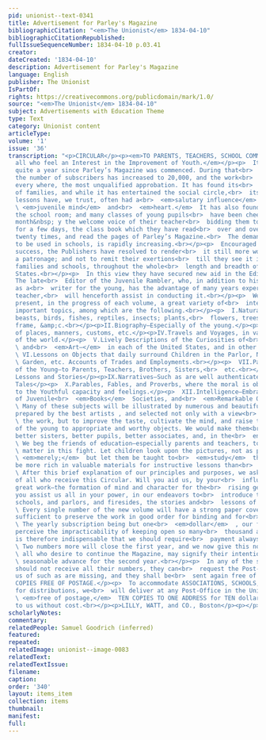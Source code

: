 ```yaml
---
pid: unionist--text-0341
title: Advertisement for Parley's Magazine
bibliographicCitation: "<em>The Unionist</em> 1834-04-10"
bibliographicCitationRepublished: 
fullIssueSequenceNumber: 1834-04-10 p.03.41
creator: 
dateCreated: '1834-04-10'
description: Advertisement for Parley's Magazine
language: English
publisher: The Unionist
IsPartOf: 
rights: https://creativecommons.org/publicdomain/mark/1.0/
source: "<em>The Unionist</em> 1834-04-10"
subject: Advertisements with Education Theme
type: Text
category: Unionist content
articleType: 
volume: '1'
issue: '36'
transcription: "<p>CIRCULAR</p><p><em>TO PARENTS, TEACHERS, SCHOOL COMMITTEES,</em></p><p><em>And
  all who feel an Interest in the Improvement of Youth.</em></p><p>  It is not yet
  quite a year since Parley’s Magazine was commenced. During that<br>  short period
  the number of subscribers has increased to 20,000, and the work<br>  has received,
  every where, the most unqualified approbation. It has found its<br>  way to thousands
  of families, and while it has entertained the social circle,<br>  its unobtrusive
  lessons have, we trust, often had a<br>  <em>salutary influence</em>  on the<br>
  \ <em>juvenile mind</em>  and<br>  <em>heart.</em>  It has also found its way to
  the school room; and many classes of young pupils<br>  have been cheered twice a
  month&nbsp; y the welcome voice of their teacher<br>  bidding them to lay aside
  for a few days, the class book which they have read<br>  over and over, perhaps
  twenty times, and read the pages of Parley’s Magazine.<br>  The demand for the work,
  to be used in schools, is rapidly increasing.<br></p><p>  Encouraged by such unexampled
  success, the Publishers have resolved to render<br>  it still more worthy so liberal
  a patronage; and not to remit their exertions<br>  till they see it introduced into
  families and schools, throughout the whole<br>  length and breadth of the United
  States.<br></p><p>  In this view they have secured new aid in the Editorial department.
  The late<br>  Editor of the Juvenile Rambler, who, in addition to his qualifications
  as a<br>  writer for the young, has the advantage of many years experience as a
  teacher,<br>  will henceforth assist in conducting it.<br></p><p>  We propose to
  present, in the progress of each volume, a great variety of<br>  interesting and
  important topics, among which are the following.<br></p><p>  I.Natural History—Of
  beasts, birds, fishes, reptiles, insects; plants,<br>  flowers, trees; the human
  frame, &amp;c.<br></p><p>II.Biography—Especially of the young.</p><p>III.Geography—Accounts
  of places, manners, customs, etc.</p><p>IV.Travels and Voyages, in various parts
  of the world.</p><p>  V.Lively Descriptions of the Curiosities of<br>  <em>Nature</em>
  \ and<br>  <em>Art—</em>  in each of the United States, and in other countries.<br></p><p>
  \ VI.Lessons on Objects that daily surround Children in the Parlor, Nursery,<br>
  \ Garden, etc. Accounts of Trades and Employments.<br></p><p>  VII.Particular Duties
  of the Young—to Parents, Teachers, Brothers, Sisters,<br>  etc.<br></p><p>VIII.Bible
  Lessons and Stories</p><p>IX.Narratives—Such as are well authenticated—Original
  Tales</p><p>  X.Parables, Fables, and Proverbs, where the moral is obvious and excellent.<br></p><p>XI.Poetry—Adapted
  to the Youthful capacity and feelings.</p><p>  XII.Intelligence—Embracing Accounts
  of Juvenile<br>  <em>Books</em>  Societies, and<br>  <em>Remarkable Occurrences.</em></p><p>
  \ Many of these subjects will be illustrated by numerous and beautiful<br>  engravings,
  prepared by the best artists , and selected not only with a view<br>  to<br>  <em>adorn</em>
  \ the work, but to improve the taste, cultivate the mind, and raise the<br>  affections
  of the young to appropriate and worthy objects. We would make them<br>  better brothers,
  better sisters, better pupils, better associates, and, in the<br>  end, better citizens.<br></p><p>
  \ We beg the friends of education—especially parents and teachers, to view the<br>
  \ matter in this fight. Let children look upon the pictures, not as pictures<br>
  \ <em>merely;</em>  but let them be taught to<br>  <em>study</em>  them. What can
  be more rich in valuable materials for instructive lessons than<br>  a good engraving?<br></p><p>
  \ After this brief explanation of our principles and purposes, we ask the<br>  co-operation
  of all who receive this Circular. Will you aid us, by your<br>  influence, in this
  great work—the formation of mind and character for the<br>  rising generation? Will
  you assist us all in your power, in our endeavors to<br>  introduce to American
  schools, and parlors, and firesides, the stories and<br>  lessons of Parley’s Magazine?<br></p><p>
  \ Every single number of the new volume will have a strong paper cover,<br>  abundantly
  sufficient to preserve the work in good order for binding and for<br>  use in schools.<br></p><p>
  \ The yearly subscription being but one<br>  <em>dollar</em>  , our friends will
  perceive the impracticability of keeping open so many<br>  thousand accounts. It
  is therefore indispensable that we should require<br>  payment always in advance.<br></p><p>
  \ Two numbers more will close the first year, and we now give this notice that<br>
  \ all who desire to continue the Magazine, may signify their intention by a<br>
  \ seasonable advance for the second year.<br></p><p>  In any of the subscribers
  should not receive all their numbers, they can<br>  request the Post-Master to notify
  us of such as are missing, and they shall be<br>  sent again free of charge.<br></p><p>TEN
  COPIES FREE OF POSTAGE.</p><p>  To accommodate ASSOCIATIONS, SCHOOLS, and INDIVIDUALS,
  for distributions, we<br>  will deliver at any Post-Office in the United States,<br>
  \ <em>free of postage,</em>  TEN COPIES TO ONE ADDRESS for TEN dollars remitted
  to us without cost.<br></p><p>LILLY, WATT, and CO., Boston</p><p></p>"
scholarlyNotes: 
commentary: 
relatedPeople: Samuel Goodrich (inferred)
featured: 
repeated: 
relatedImage: unionist--image-0083
relatedText: 
relatedTextIssue: 
filename: 
caption: 
order: '340'
layout: items_item
collection: items
thumbnail: 
manifest: 
full: 
---
```

